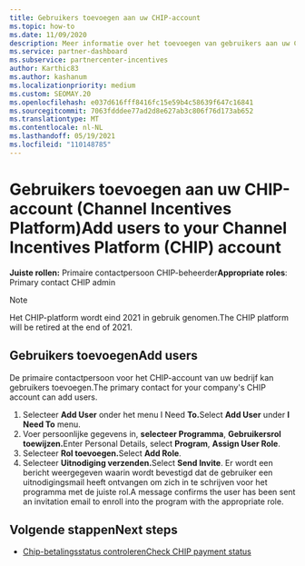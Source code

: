```yaml
---
title: Gebruikers toevoegen aan uw CHIP-account
ms.topic: how-to
ms.date: 11/09/2020
description: Meer informatie over het toevoegen van gebruikers aan uw CHIP-account (Channel Incentives Platform). Houd er rekening mee dat het CHIP-platform eind 2021 wordt ingetrokken.
ms.service: partner-dashboard
ms.subservice: partnercenter-incentives
author: Karthic83
ms.author: kashanum
ms.localizationpriority: medium
ms.custom: SEOMAY.20
ms.openlocfilehash: e037d616fff8416fc15e59b4c58639f647c16841
ms.sourcegitcommit: 7063fdddee77ad2d8e627ab3c806f76d173ab652
ms.translationtype: MT
ms.contentlocale: nl-NL
ms.lasthandoff: 05/19/2021
ms.locfileid: "110148785"
---
```

# <a name="add-users-to-your-channel-incentives-platform-chip-account"></a><span data-ttu-id="a8ca4-104">Gebruikers toevoegen aan uw CHIP-account (Channel Incentives Platform)</span><span class="sxs-lookup"><span data-stu-id="a8ca4-104">Add users to your Channel Incentives Platform (CHIP) account</span></span>

<span data-ttu-id="a8ca4-105">**Juiste rollen:** Primaire contactpersoon CHIP-beheerder</span><span class="sxs-lookup"><span data-stu-id="a8ca4-105">**Appropriate roles**: Primary contact CHIP admin</span></span>
 
>[!NOTE]
><span data-ttu-id="a8ca4-106">Het CHIP-platform wordt eind 2021 in gebruik genomen.</span><span class="sxs-lookup"><span data-stu-id="a8ca4-106">The CHIP platform will be retired at the end of 2021.</span></span>

## <a name="add-users"></a><span data-ttu-id="a8ca4-107">Gebruikers toevoegen</span><span class="sxs-lookup"><span data-stu-id="a8ca4-107">Add users</span></span>

<span data-ttu-id="a8ca4-108">De primaire contactpersoon voor het CHIP-account van uw bedrijf kan gebruikers toevoegen.</span><span class="sxs-lookup"><span data-stu-id="a8ca4-108">The primary contact for your company's CHIP account can add users.</span></span>

1. <span data-ttu-id="a8ca4-109">Selecteer **Add User** onder het menu I Need **To.**</span><span class="sxs-lookup"><span data-stu-id="a8ca4-109">Select **Add User** under **I Need To** menu.</span></span>
2. <span data-ttu-id="a8ca4-110">Voer persoonlijke gegevens in, **selecteer Programma**, **Gebruikersrol toewijzen.**</span><span class="sxs-lookup"><span data-stu-id="a8ca4-110">Enter Personal Details, select **Program**, **Assign User Role**.</span></span>
3. <span data-ttu-id="a8ca4-111">Selecteer **Rol toevoegen.**</span><span class="sxs-lookup"><span data-stu-id="a8ca4-111">Select **Add Role**.</span></span>
4. <span data-ttu-id="a8ca4-112">Selecteer **Uitnodiging verzenden.**</span><span class="sxs-lookup"><span data-stu-id="a8ca4-112">Select **Send Invite**.</span></span>
<span data-ttu-id="a8ca4-113">Er wordt een bericht weergegeven waarin wordt bevestigd dat de gebruiker een uitnodigingsmail heeft ontvangen om zich in te schrijven voor het programma met de juiste rol.</span><span class="sxs-lookup"><span data-stu-id="a8ca4-113">A message confirms the user has been sent an invitation email to enroll into the program with the appropriate role.</span></span>

## <a name="next-steps"></a><span data-ttu-id="a8ca4-114">Volgende stappen</span><span class="sxs-lookup"><span data-stu-id="a8ca4-114">Next steps</span></span>

- [<span data-ttu-id="a8ca4-115">Chip-betalingsstatus controleren</span><span class="sxs-lookup"><span data-stu-id="a8ca4-115">Check CHIP payment status</span></span>](chip-payment-status.md)